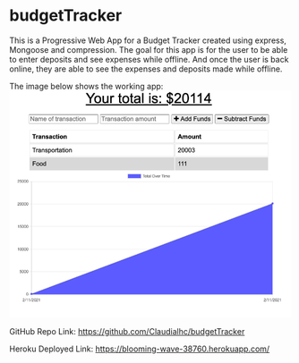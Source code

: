 # budgetTracker

This is a Progressive Web App for a Budget Tracker created using express, Mongoose and compression.
The goal for this app is for the user to be able to enter deposits and see expenses while offline. And once the user is back online, they are able to see the expenses and deposits made while offline. 

The image below shows the working app: 
![workingAppImg](./docs/budget.png)

GitHub Repo Link: https://github.com/Claudialhc/budgetTracker

Heroku Deployed Link: https://blooming-wave-38760.herokuapp.com/